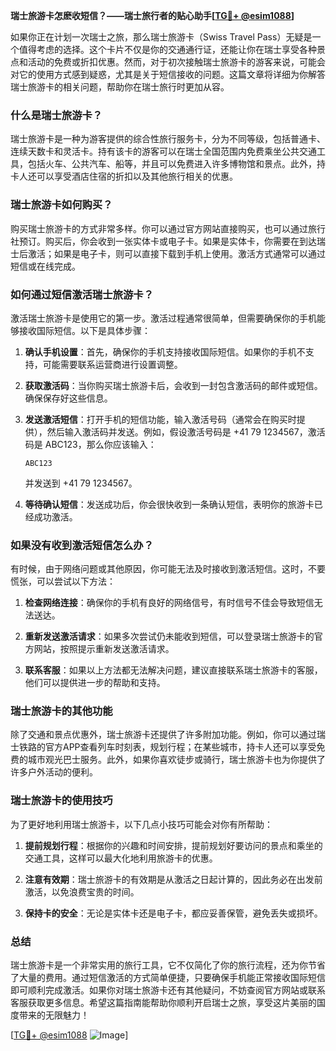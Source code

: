 **瑞士旅游卡怎麽收短信？——瑞士旅行者的贴心助手[[TG💪+ @esim1088](https://t.me/s/esim1088)]**

如果你正在计划一次瑞士之旅，那么瑞士旅游卡（Swiss Travel Pass）无疑是一个值得考虑的选择。这个卡片不仅是你的交通通行证，还能让你在瑞士享受各种景点和活动的免费或折扣优惠。然而，对于初次接触瑞士旅游卡的游客来说，可能会对它的使用方式感到疑惑，尤其是关于短信接收的问题。这篇文章将详细为你解答瑞士旅游卡的相关问题，帮助你在瑞士旅行时更加从容。

### 什么是瑞士旅游卡？

瑞士旅游卡是一种为游客提供的综合性旅行服务卡，分为不同等级，包括普通卡、连续天数卡和灵活卡。持有该卡的游客可以在瑞士全国范围内免费乘坐公共交通工具，包括火车、公共汽车、船等，并且可以免费进入许多博物馆和景点。此外，持卡人还可以享受酒店住宿的折扣以及其他旅行相关的优惠。

### 瑞士旅游卡如何购买？

购买瑞士旅游卡的方式非常多样。你可以通过官方网站直接购买，也可以通过旅行社预订。购买后，你会收到一张实体卡或电子卡。如果是实体卡，你需要在到达瑞士后激活；如果是电子卡，则可以直接下载到手机上使用。激活方式通常可以通过短信或在线完成。

### 如何通过短信激活瑞士旅游卡？

激活瑞士旅游卡是使用它的第一步。激活过程通常很简单，但需要确保你的手机能够接收国际短信。以下是具体步骤：

1. **确认手机设置**：首先，确保你的手机支持接收国际短信。如果你的手机不支持，可能需要联系运营商进行设置调整。
   
2. **获取激活码**：当你购买瑞士旅游卡后，会收到一封包含激活码的邮件或短信。确保保存好这些信息。

3. **发送激活短信**：打开手机的短信功能，输入激活号码（通常会在购买时提供），然后输入激活码并发送。例如，假设激活号码是 +41 79 1234567，激活码是 ABC123，那么你应该输入：
   ```
   ABC123
   ```
   并发送到 +41 79 1234567。

4. **等待确认短信**：发送成功后，你会很快收到一条确认短信，表明你的旅游卡已经成功激活。

### 如果没有收到激活短信怎么办？

有时候，由于网络问题或其他原因，你可能无法及时接收到激活短信。这时，不要慌张，可以尝试以下方法：

1. **检查网络连接**：确保你的手机有良好的网络信号，有时信号不佳会导致短信无法送达。

2. **重新发送激活请求**：如果多次尝试仍未能收到短信，可以登录瑞士旅游卡的官方网站，按照提示重新发送激活请求。

3. **联系客服**：如果以上方法都无法解决问题，建议直接联系瑞士旅游卡的客服，他们可以提供进一步的帮助和支持。

### 瑞士旅游卡的其他功能

除了交通和景点优惠外，瑞士旅游卡还提供了许多附加功能。例如，你可以通过瑞士铁路的官方APP查看列车时刻表，规划行程；在某些城市，持卡人还可以享受免费的城市观光巴士服务。此外，如果你喜欢徒步或骑行，瑞士旅游卡也为你提供了许多户外活动的便利。

### 瑞士旅游卡的使用技巧

为了更好地利用瑞士旅游卡，以下几点小技巧可能会对你有所帮助：

1. **提前规划行程**：根据你的兴趣和时间安排，提前规划好要访问的景点和乘坐的交通工具，这样可以最大化地利用旅游卡的优惠。

2. **注意有效期**：瑞士旅游卡的有效期是从激活之日起计算的，因此务必在出发前激活，以免浪费宝贵的时间。

3. **保持卡的安全**：无论是实体卡还是电子卡，都应妥善保管，避免丢失或损坏。

### 总结

瑞士旅游卡是一个非常实用的旅行工具，它不仅简化了你的旅行流程，还为你节省了大量的费用。通过短信激活的方式简单便捷，只要确保手机能正常接收国际短信即可顺利完成激活。如果你对瑞士旅游卡还有其他疑问，不妨查阅官方网站或联系客服获取更多信息。希望这篇指南能帮助你顺利开启瑞士之旅，享受这片美丽的国度带来的无限魅力！

[[TG💪+ @esim1088](https://t.me/s/esim1088) ![Image](https://i.postimg.cc/4NQfJmqS/Snipaste-2025-05-13-00-14-12.png)]